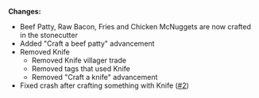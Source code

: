 **Changes:**
- Beef Patty, Raw Bacon, Fries and Chicken McNuggets are now crafted in the stonecutter
- Added "Craft a beef patty" advancement
- Removed Knife
    - Removed Knife villager trade
    - Removed tags that used Knife
    - Removed "Craft a knife" advancement
- Fixed crash after crafting something with Knife ([#2](https://github.com/moritz-htk/better-mcdonalds-mod/issues/2))